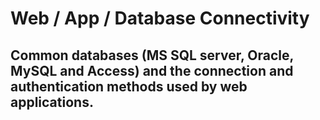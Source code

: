 # Web / App / Database Connectivity

## Common databases (MS SQL server, Oracle, MySQL and Access) and the connection and authentication methods used by web applications.
